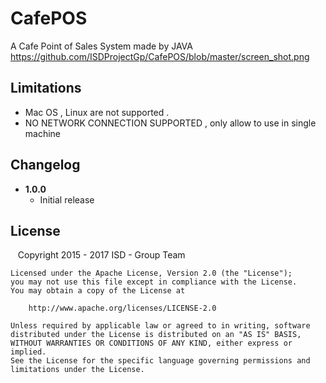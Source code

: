 CafePOS
===============

A Cafe Point of Sales System made by JAVA
https://github.com/ISDProjectGp/CafePOS/blob/master/screen_shot.png


Limitations
-----------
* Mac OS , Linux are not supported .
* NO NETWORK CONNECTION SUPPORTED , only allow to use in single machine 

Changelog
---------
* **1.0.0**
    * Initial release
    
License
-------

    Copyright 2015 - 2017 ISD - Group Team

    Licensed under the Apache License, Version 2.0 (the "License");
    you may not use this file except in compliance with the License.
    You may obtain a copy of the License at

        http://www.apache.org/licenses/LICENSE-2.0

    Unless required by applicable law or agreed to in writing, software
    distributed under the License is distributed on an "AS IS" BASIS,
    WITHOUT WARRANTIES OR CONDITIONS OF ANY KIND, either express or implied.
    See the License for the specific language governing permissions and
    limitations under the License.

